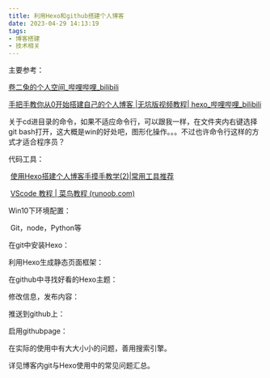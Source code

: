```yaml
---
title: 利用Hexo和github搭建个人博客
date: 2023-04-29 14:13:19
tags: 
- 博客搭建
- 技术相关
---
```




主要参考：

[卷二兔的个人空间_哔哩哔哩_bilibili](https://space.bilibili.com/13282871/channel/collectiondetail?sid=86028)

[手把手教你从0开始搭建自己的个人博客 |无坑版视频教程| hexo_哔哩哔哩_bilibili](https://www.bilibili.com/video/BV1Yb411a7ty/?spm_id_from=333.999.0.0&vd_source=f141f5927a7a467023f63b2fbdf6420c)



关于cd进目录的命令，如果不适应命令行，可以跟我一样，在文件夹内右键选择git bash打开，这大概是win的好处吧，图形化操作。。。不过也许命令行这样的方式才适合程序员？



代码工具：

​	[使用Hexo搭建个人博客手摸手教学(2)|常用工具推荐](https://www.bilibili.com/video/BV1RP4y1s7Ed?share_source=copy_web)

​	[VScode 教程 | 菜鸟教程 (runoob.com)](https://www.runoob.com/w3cnote/vscode-tutorial.html?ivk_sa=1025883i)

Win10下环境配置：

​	Git，node，Python等

在git中安装Hexo：



利用Hexo生成静态页面框架：



在github中寻找好看的Hexo主题：



修改信息，发布内容：



推送到github上：



启用githubpage：



在实际的使用中有大大小小的问题，善用搜索引擎。

详见博客内git与Hexo使用中的常见问题汇总。

